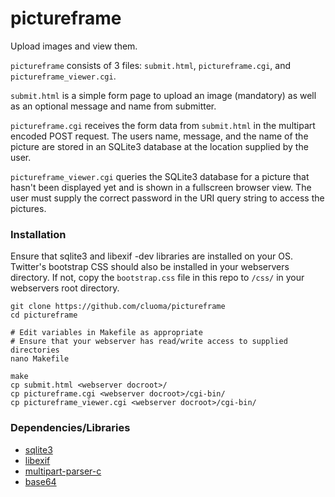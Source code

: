 # pictureframe

Upload images and view them.

`pictureframe` consists of 3 files: `submit.html`, `pictureframe.cgi`, and `pictureframe_viewer.cgi`.

`submit.html` is a simple form page to upload an image (mandatory) as well as an optional message and name from submitter.

`pictureframe.cgi` receives the form data from `submit.html` in the multipart encoded POST request. The users name, message, and the name of the picture are stored in an SQLite3 database at the location supplied by the user.

`pictureframe_viewer.cgi` queries the SQLite3 database for a picture that hasn't been displayed yet and is shown in a fullscreen browser view. The user must supply the correct password in the URI query string to access the pictures.

### Installation
Ensure that sqlite3 and libexif -dev libraries are installed on your OS. Twitter's bootstrap CSS should also be installed in your webservers directory. If not, copy the `bootstrap.css` file in this repo to `/css/` in your webservers root directory.
```
git clone https://github.com/cluoma/pictureframe
cd pictureframe

# Edit variables in Makefile as appropriate
# Ensure that your webserver has read/write access to supplied directories
nano Makefile

make
cp submit.html <webserver docroot>/
cp pictureframe.cgi <webserver docroot>/cgi-bin/
cp pictureframe_viewer.cgi <webserver docroot>/cgi-bin/
```

### Dependencies/Libraries
 - [sqlite3](https://www.sqlite.org/)
 - [libexif](http://libexif.sourceforge.net/)
 - [multipart-parser-c](https://github.com/iafonov/multipart-parser-c)
 - [base64](https://github.com/superwills/NibbleAndAHalf)
